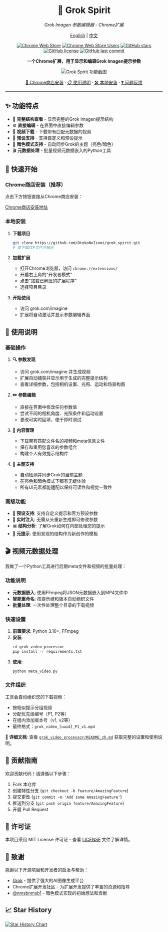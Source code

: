 <div align="center">

# 🎨 Grok Spirit

*Grok Imagen 参数编辑器 - Chrome扩展*

[English](README.md) | [中文](README_zh.md)

[![Chrome Web Store](https://img.shields.io/chrome-web-store/v/logaoplejbodjhnogdndgllocmpmlako?label=Chrome%20商店版本&color=blue)](https://chromewebstore.google.com/detail/logaoplejbodjhnogdndgllocmpmlako)
[![Chrome Web Store Users](https://img.shields.io/chrome-web-store/users/logaoplejbodjhnogdndgllocmpmlako?label=活跃用户&color=green)](https://chromewebstore.google.com/detail/logaoplejbodjhnogdndgllocmpmlako)
[![GitHub stars](https://img.shields.io/github/stars/OtokoNoIzumi/grok_spirit?color=yellow&label=GitHub%20Stars)](https://github.com/OtokoNoIzumi/grok_spirit/stargazers)
[![GitHub license](https://img.shields.io/github/license/OtokoNoIzumi/grok_spirit?color=blue)](https://github.com/OtokoNoIzumi/grok_spirit/blob/main/LICENSE)
[![GitHub last commit](https://img.shields.io/github/last-commit/OtokoNoIzumi/grok_spirit)](https://github.com/OtokoNoIzumi/grok_spirit/commits)

**一个Chrome扩展，用于显示和编辑Grok Imagen提示参数**

![Grok Spirit 功能截图](https://otokonoizumi.github.io/media/grok%20spirit.png)

[🏪 Chrome商店安装](https://chromewebstore.google.com/detail/logaoplejbodjhnogdndgllocmpmlako) · [📋 使用说明](#使用说明) · [🛠️ 本地安装](#本地安装) · [❓ 问题反馈](https://github.com/OtokoNoIzumi/grok_spirit/issues)

</div>

---

## ✨ 功能特点

- 🎯 **完整结构查看** - 显示完整的Grok Imagen提示结构
- ⚙️ **直接编辑** - 在界面中直接编辑参数
- 💾 **视频下载** - 下载带有匹配元数据的视频
- 🔧 **预设支持** - 支持自定义和预设提示
- 🌙 **暗色模式支持** - 自动同步Grok的主题（亮色/暗色）
- 🎬 **元数据处理** - 批量视频元数据嵌入的Python工具

## 🚀 快速开始

### Chrome商店安装（推荐）

点击下方按钮直接从Chrome商店安装：

[Chrome商店安装地址](https://chromewebstore.google.com/detail/logaoplejbodjhnogdndgllocmpmlako)

### 本地安装

1. **下载项目**
   ```bash
   git clone https://github.com/OtokoNoIzumi/grok_spirit.git
   # 或下载ZIP文件并解压
   ```

2. **加载扩展**
   - 打开Chrome浏览器，访问 `chrome://extensions/`
   - 开启右上角的"开发者模式"
   - 点击"加载已解压的扩展程序"
   - 选择项目目录

3. **开始使用**
   - 访问 grok.com/imagine
   - 扩展将自动激活并显示参数编辑界面

## 📖 使用说明

### 基础操作

1. **🔍 参数发现**
   - 访问 grok.com/imagine 并生成视频
   - 扩展自动捕获并显示用于生成的完整提示结构
   - 查看详细参数，包括相机设置、光照、运动和场景构图

2. **✏️ 参数编辑**
   - 直接在界面中修改任何参数值
   - 尝试不同的相机角度、光照条件和运动设置
   - 更改可实时回填，便于即时测试

3. **💾 内容管理**
   - 下载带有匹配文件名的视频和meta信息文件
   - 保存和重用您喜欢的参数组合
   - 构建个人有效提示结构库

4. **🌙 主题支持**
   - 自动检测并同步Grok的当前主题
   - 在亮色和暗色模式下都有无缝体验
   - 所有UI元素都能适配以保持可读性和视觉一致性

### 高级功能

- **🎯 预设支持**: 支持自定义提示和官方预设参数
- **🔄 实时注入**: 无需从头重新生成即可修改参数
- **📊 结构分析**: 了解Grok如何在内部处理您的提示
- **🎨 元提示**: 使用发现的结构作为新创作的模板

## 🎬 视频元数据处理

我做了一个Python工具进行后期meta文件和视频的批量处理：

### 功能说明
- **元数据嵌入**: 使用FFmpeg将JSON元数据嵌入到MP4文件中
- **智能重命名**: 按提示组和版本自动组织文件
- **批量处理**: 一次性处理整个目录的下载视频

### 快速设置
1. **前置要求**: Python 3.10+, FFmpeg
2. **安装**:
   ```bash
   cd grok_video_processor
   pip install -r requirements.txt
   ```
3. **使用**:
   ```bash
   python meta_video.py
   ```

### 文件组织
工具会自动组织您的下载视频：
- 按相似提示分组视频
- 分配优先级编号（P1, P2等）
- 在组内添加版本号（v1, v2等）
- 最终格式：`grok_video_[uuid]_P1_v1.mp4`

**📖 详细文档**: 查看 [`grok_video_processor/README_zh.md`](grok_video_processor/README_zh.md) 获取完整的设置和使用说明。

## 🤝 贡献指南

欢迎贡献代码！请遵循以下步骤：

1. Fork 本仓库
2. 创建特性分支 (`git checkout -b feature/AmazingFeature`)
3. 提交更改 (`git commit -m 'Add some AmazingFeature'`)
4. 推送到分支 (`git push origin feature/AmazingFeature`)
5. 开启 Pull Request

## 📄 许可证

本项目采用 MIT License 许可证 - 查看 [LICENSE](LICENSE) 文件了解详情。

## 🙏 致谢

感谢以下开源项目和开发者的启发与帮助：

- [Grok](https://grok.com/) - 提供了强大的AI图像生成平台
- Chrome扩展开发社区 - 为扩展开发提供了丰富的资源和指导
- [@nmsbnmsb1](https://github.com/nmsbnmsb1) - 暗色模式实现的初始想法和贡献

## 📈 Star History

[![Star History Chart](https://api.star-history.com/svg?repos=OtokoNoIzumi/grok-spirit&type=Date)](https://star-history.com/#OtokoNoIzumi/grok-spirit&Date)